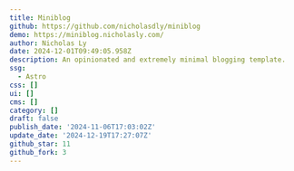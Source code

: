 ```yaml
---
title: Miniblog
github: https://github.com/nicholasdly/miniblog
demo: https://miniblog.nicholasly.com/
author: Nicholas Ly
date: 2024-12-01T09:49:05.958Z
description: An opinionated and extremely minimal blogging template.
ssg:
  - Astro
css: []
ui: []
cms: []
category: []
draft: false
publish_date: '2024-11-06T17:03:02Z'
update_date: '2024-12-19T17:27:07Z'
github_star: 11
github_fork: 3
---
```

